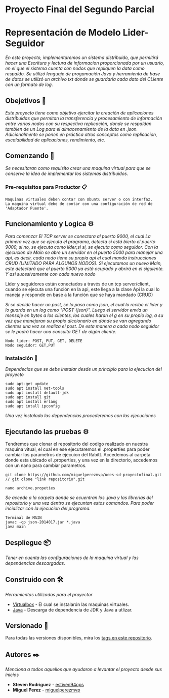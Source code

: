 # Proyecto Final del Segundo Parcial
# Representación de Modelo Lider-Seguidor 

_En este proyecto, implementaremos un sistema distribuido, que permitirá hacer una Escritura y lectura de informacion proporcionada por un usuario, en el que el sistema cuenta con nodos que repliquen la data como respaldo. Se utilizó lenguaje de progamación Java y herramienta de base de datos se utilizó un archivo txt donde se guardaria cada dato del CLiente con un formato de log._

## Obejetivos 📌
_Este proyecto tiene como objetivo ejercitar la creación de aplicaciones distribuidas que permitan la transferencia y procesamiento de información entre varios nodos con su respectiva replicación, donde se respaldan tambien de un Log para el almacenamiento de la data en .json. Adicionalmente se ponen en práctica otros conceptos como replicacion, escalabilidad de aplicaciones, rendimiento, etc._

## Comenzando 🚀

_Se necesitaran como requisito crear una maquina virtual para que se conserve la idea de implementar los sistemas distribuidos._

### Pre-requisitos para Productor 📋

```
Maquinas virtuales deben contar con Ubuntu server o con interfaz.
La maquina virtual debe de contar con una configuración de red de 'Adaptador Puente'.
```

## Funcionamiento y Logica ⚙️

_Para comenzar El TCP server se conectara al puerto 9000, el cual La primera vez que se ejecuta el programa, detecta si está bierto el puerto 9000, si no, se ejecuta como líder;si si, se ejecuta como seguidor._
_Con la ejecucion de Main se abre un servidor en el puerto 5000 para manejar una api, es decir, cada nodo tiene su propia api el cual manda instrucciones CRUD (LIMITADO PARA ALGUNOS NODOS)._
_Si ejecutamos un nuevo Main, este detectará que el puerto 5000 ya está ocupado y abrirá en el siguiente. Y así sucesivamente con cada nuevo nodo_

Líder y seguidores están conectados a través de un tcp server/client, cuando se ejecuta una función en la api, este llega a la clase Api la cual lo maneja y responde en base a la función que se haya mandado (CRUD)

_Si se decide hacer un post, se lo pasa como json, el cual lo recibe el líder y lo guarda en un log como "POST {json}". Luego el servidor envía un mensaje en bytes a los clientes, los cuales haran el g en su propio log, a su vez que manejaran su propio diccionario en dónde se van agregando clientes una vez se realiza el post. De esta manera a cada nodo seguidor se le podrá hacer una consulta GET de algún cliente._
```
Nodo lider: POST, PUT, GET, DELETE
Nodo seguidor: GET,PUT
```



### Instalación 🔧

_Dependecias que se debe instalar desde un principio para la ejecucion del proyecto_

```
sudo apt-get update
sudo apt install net-tools
sudo apt install default-jdk
sudo apt install git
sudo apt install erlang
sudo apt intall ipconfig
```

_Una vez instalado las dependencias procederemos con las ejecuciones_


## Ejecutando las pruebas ⚙️

Tendremos que clonar el repositorio del codigo realizado en nuestra maquina vitual, el cual en ese ejecutaremos el .properties para poder cambiar los parametros de ejecuion del Rabitt. Accedemos al carpeta donde esta ubicado el .properties, y una vez en la directorio, accedemos con un nano para cambiar parametros.
```
git clone https://github.com/miguelperezmvp/uees-sd-proyectofinal.git      // git clone "link repositorio".git
```
```
nano archive.propeties
```
_Se accede a la carpeta donde se ecuentran los .java y las librerias del repositorio y una vez dentro se ejecuntan estos comandos. Para poder incializar con la ejecucion del programa._
```
Terminal de MAIN
javac -cp json-2014017.jar *.java
java main
```


## Despliegue 📦

_Tener en cuenta las configuraciones de la maquina virtual y las dependencias descargadas._

## Construido con 🛠️

_Herramientas utilizadas para el proyector_

* [Virtualbox](https://www.virtualbox.org/) - El cual se instalarón las maquinas virtuales.
* [Java](https://www.java.com/es/download/help/develop.html) - Descarga de dependencia de JDK y Java a utlizar.

## Versionado 📌

Para todas las versiones disponibles, mira los [tags en este repositorio](https://github.com/tu/proyecto/tags).

## Autores ✒️

_Menciona a todos aquellos que ayudaron a levantar el proyecto desde sus inicios_

* **Steven Rodriguez** - [estiven94ops](https://github.com/estiven94ops)
* **Miguel Perez** - [miguelperezmvp](https://github.com/miguelperezmvp)

